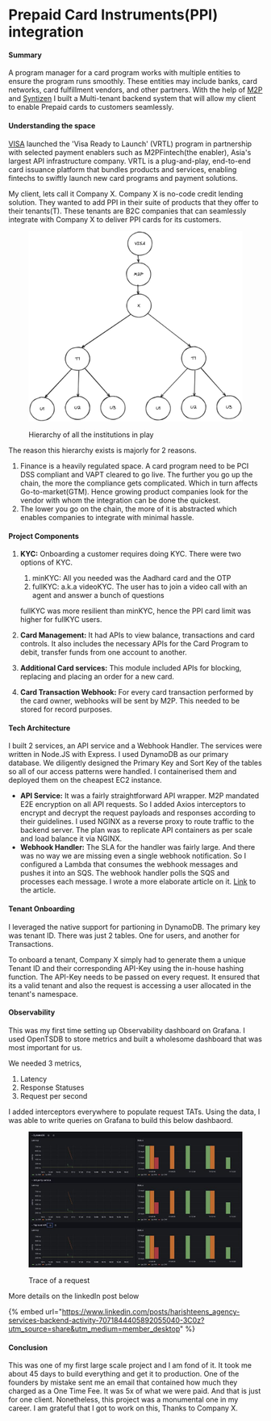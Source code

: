 # Prepaid Card Instruments(PPI) integration

#### Summary

A program manager for a card program works with multiple entities to ensure the program runs smoothly. These entities may include banks, card networks, card fulfillment vendors, and other partners. With the help of [M2P](https://m2pfintech.com/) and [Syntizen](https://syntizen.com/) I built a Multi-tenant backend system that will allow my client to enable Prepaid cards to customers seamlessly.

#### Understanding the space

[VISA](https://www.visa.co.in/) launched the 'Visa Ready to Launch' (VRTL) program in partnership with selected payment enablers such as M2PFintech(the enabler), Asia's largest API infrastructure company. VRTL is a plug-and-play, end-to-end card issuance platform that bundles products and services, enabling fintechs to swiftly launch new card programs and payment solutions.

My client, lets call it Company X. Company X is no-code credit lending solution. They wanted to add PPI in their suite of products that they offer to their tenants(T). These tenants are B2C companies that can seamlessly integrate with Company X to deliver PPI cards for its customers.

<figure><img src="../.gitbook/assets/image (29).png" alt=""><figcaption><p>Hierarchy of all the institutions in play</p></figcaption></figure>

The reason this hierarchy exists is majorly for 2 reasons.&#x20;

1. Finance is a heavily regulated space. A card program need to be PCI DSS compliant and VAPT cleared to go live. The further you go up the chain, the more the compliance gets complicated. Which in turn affects Go-to-market(GTM). Hence growing product companies look for the vendor with whom the integration can be done the quickest.
2. The lower you go on the chain, the more of it is abstracted which enables companies to integrate with minimal hassle.

#### Project Components

1.  **KYC:** Onboarding a customer requires doing KYC. There were two options of KYC.

    1. minKYC: All you needed was the Aadhard card and the OTP
    2. fullKYC: a.k.a videoKYC. The user has to join a video call with an agent and answer a bunch of questions

    fullKYC was more resilient than minKYC, hence the PPI card limit was higher for fullKYC users.
2. **Card Management:** It had APIs to view balance, transactions and card controls. It also includes the necessary APIs for the Card Program to debit, transfer funds from one account to another.
3. **Additional Card services:** This module included APIs for blocking, replacing and placing an order for a new card.
4. **Card Transaction Webhook:** For every card transaction performed by the card owner, webhooks will be sent by M2P. This needed to be stored for record purposes.



#### Tech Architecture

I built 2 services, an API service and a Webhook Handler. The services were written in Node.JS with Express. I used DynamoDB as our primary database. We diligently designed the Primary Key and Sort Key of the tables so all of our access patterns were handled. I containerised them and deployed them on the cheapest EC2 instance.&#x20;

* **API Service:** It was a fairly straightforward API wrapper. M2P mandated E2E encryption on all API requests. So I added Axios interceptors to encrypt and decrypt the request payloads and responses according to their guidelines. I used NGINX as a reverse proxy to route traffic to the backend server. The plan was to replicate API containers as per scale and load balance it via NGINX.
* **Webhook Handler:** The SLA for the handler was fairly large. And there was no way we are missing even a single webhook notification. So I configured a Lambda that consumes the webhook messages and pushes it into an SQS. The webhook handler polls the SQS and processes each message. I wrote a more elaborate article on it. [Link](https://dev.to/harishteens/i-built-a-strange-webhook-handler-in-nodejs-43b1) to the article.

#### Tenant Onboarding

I leveraged the native support for partioning in DynamoDB. The primary key was tenant ID. There was just 2 tables. One for users, and another for Transactions.&#x20;

To onboard a tenant, Company X simply had to generate them a unique Tenant ID and their corresponding API-Key using the in-house hashing function. The API-Key needs to be passed on every request. It ensured that its a valid tenant and also the request is accessing a user allocated in the tenant's namespace.

#### Observability

This was my first time setting up Observability dashboard on Grafana. I used OpenTSDB to store metrics and built a wholesome dashboard that was most important for us.

We needed 3 metrics,

1. Latency
2. Response Statuses
3. Request per second

I added interceptors everywhere to populate request TATs. Using the data, I was able to write queries on Grafana to build this below dashbaord.

<figure><img src="../.gitbook/assets/image (31).png" alt=""><figcaption><p>Trace of a request</p></figcaption></figure>

More details on the linkedIn post below

{% embed url="https://www.linkedin.com/posts/harishteens_agency-services-backend-activity-7071844405892055040-3C0z?utm_source=share&utm_medium=member_desktop" %}

#### Conclusion

This was one of my first large scale project and I am fond of it. It took me about 45 days to build everything and get it to production. One of the founders by mistake sent me an email that contained how much they charged as a One Time Fee. It was 5x of what we were paid. And that is just for one client. Nonetheless, this project was a monumental one in my career. I am grateful that I got to work on this, Thanks to Company X.

